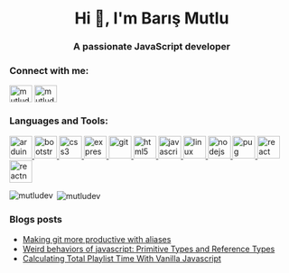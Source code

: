 <h1 align="center">Hi 👋, I'm Barış Mutlu</h1>
<h3 align="center">A passionate JavaScript developer</h3>

<h3 align="left">Connect with me:</h3>
<p align="left">
<a href="https://dev.to/mutludev" target="blank"><img align="center" src="https://cdn.jsdelivr.net/npm/simple-icons@3.0.1/icons/dev-dot-to.svg" alt="mutludev" height="30" width="40" /></a>
<a href="https://linkedin.com/in/mutludev" target="blank"><img align="center" src="https://cdn.jsdelivr.net/npm/simple-icons@3.0.1/icons/linkedin.svg" alt="mutludev" height="30" width="40" /></a>
</p>

<h3 align="left">Languages and Tools:</h3>
<p align="left"> <a href="https://www.arduino.cc/" target="_blank"> <img src="https://cdn.worldvectorlogo.com/logos/arduino-1.svg" alt="arduino" width="40" height="40"/> </a> <a href="https://getbootstrap.com" target="_blank"> <img src="https://devicons.github.io/devicon/devicon.git/icons/bootstrap/bootstrap-plain.svg" alt="bootstrap" width="40" height="40"/> </a> <a href="https://www.w3schools.com/css/" target="_blank"> <img src="https://devicons.github.io/devicon/devicon.git/icons/css3/css3-original-wordmark.svg" alt="css3" width="40" height="40"/> </a> <a href="https://expressjs.com" target="_blank"> <img src="https://devicons.github.io/devicon/devicon.git/icons/express/express-original-wordmark.svg" alt="express" width="40" height="40"/> </a> <a href="https://git-scm.com/" target="_blank"> <img src="https://www.vectorlogo.zone/logos/git-scm/git-scm-icon.svg" alt="git" width="40" height="40"/> </a> <a href="https://www.w3.org/html/" target="_blank"> <img src="https://devicons.github.io/devicon/devicon.git/icons/html5/html5-original-wordmark.svg" alt="html5" width="40" height="40"/> </a> <a href="https://developer.mozilla.org/en-US/docs/Web/JavaScript" target="_blank"> <img src="https://devicons.github.io/devicon/devicon.git/icons/javascript/javascript-original.svg" alt="javascript" width="40" height="40"/> </a> <a href="https://www.linux.org/" target="_blank"> <img src="https://devicons.github.io/devicon/devicon.git/icons/linux/linux-original.svg" alt="linux" width="40" height="40"/> </a> <a href="https://nodejs.org" target="_blank"> <img src="https://devicons.github.io/devicon/devicon.git/icons/nodejs/nodejs-original-wordmark.svg" alt="nodejs" width="40" height="40"/> </a> <a href="https://pugjs.org" target="_blank"> <img src="https://cdn.worldvectorlogo.com/logos/pug.svg" alt="pug" width="40" height="40"/> </a> <a href="https://reactjs.org/" target="_blank"> <img src="https://devicons.github.io/devicon/devicon.git/icons/react/react-original-wordmark.svg" alt="react" width="40" height="40"/> </a> <a href="https://reactnative.dev/" target="_blank"> <img src="https://reactnative.dev/img/header_logo.svg" alt="reactnative" width="40" height="40"/> </a> </p>

<p><img align="left" src="https://github-readme-stats.vercel.app/api/top-langs?username=mutludev&show_icons=true&locale=en&layout=compact" alt="mutludev" /></p>

<p>&nbsp;<img align="center" src="https://github-readme-stats.vercel.app/api?username=mutludev&show_icons=true&locale=en&count_private=true" alt="mutludev" /></p>

### Blogs posts
<!-- BLOG-POST-LIST:START -->
- [Making git more productive with aliases](https://dev.to/mutludev/making-git-more-productive-with-aliases-jlf)
- [Weird behaviors of javascript: Primitive Types and Reference Types](https://dev.to/mutludev/weird-behaviors-of-javascript-primitive-types-and-reference-types-11gg)
- [Calculating Total Playlist Time With Vanilla Javascript](https://dev.to/mutludev/calculating-total-playlist-time-with-vanilla-javascript-59ej)
<!-- BLOG-POST-LIST:END -->
